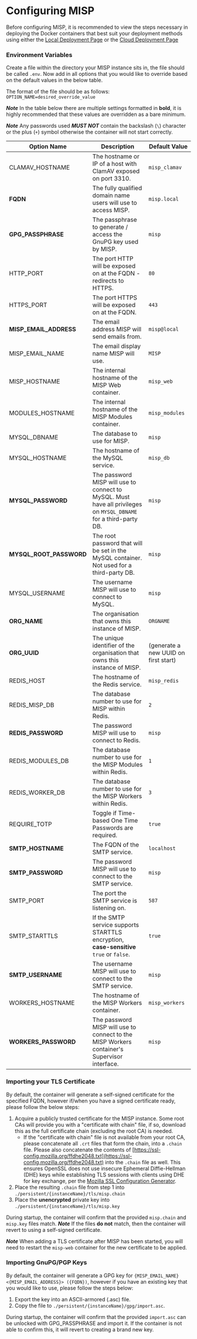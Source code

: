 <!--
SPDX-FileCopyrightText: 2024 Jisc Services Limited
SPDX-FileContributor: James Ellor

SPDX-License-Identifier: GPL-3.0-only
-->

# Configuring MISP

Before configuring MISP, it is recommended to view the steps necessary in deploying the Docker containers that best suit your deployment methods using either the [Local Deployment Page](../deploy/local.md) or the [Cloud Deployment Page](../deploy/cloud.md)  

### Environment Variables

Create a file within the directory your MISP instance sits in, the file should be called `.env`. Now add in all options that you would like to override based on the default values in the below table.

The format of the file should be as follows:
`OPTION_NAME=desired_override_value`

***Note*** In the table below there are multiple settings formatted in **bold**, it is highly recommended that these values are overridden as a bare minimum.

***Note*** Any passwords used ***MUST NOT*** contain the backslash (`\`) character or the plus (`+`) symbol otherwise the container will not start correctly.

| Option Name | Description | Default Value |
| ----------- | ----------- | ------------- |
| CLAMAV_HOSTNAME | The hostname or IP of a host with ClamAV exposed on port 3310. | `misp_clamav` |
| **FQDN** | The fully qualified domain name users will use to access MISP. | `misp.local` |
| **GPG_PASSPHRASE** | The passphrase to generate / access the GnuPG key used by MISP. | `misp` |
| HTTP_PORT | The port HTTP will be exposed on at the FQDN - redirects to HTTPS. | `80` |
| HTTPS_PORT | The port HTTPS will be exposed on at the FQDN. | `443` |
| **MISP_EMAIL_ADDRESS** | The email address MISP will send emails from. | `misp@local` |
| MISP_EMAIL_NAME | The email display name MISP will use. | `MISP` |
| MISP_HOSTNAME | The internal hostname of the MISP Web container. | `misp_web` |
| MODULES_HOSTNAME | The internal hostname of the MISP Modules container. | `misp_modules` |
| MYSQL_DBNAME | The database to use for MISP. | `misp` |
| MYSQL_HOSTNAME | The hostname of the MySQL service. | `misp_db` |
| **MYSQL_PASSWORD** | The password MISP will use to connect to MySQL. Must have all privileges on `MYSQL_DBNAME` for a third-party DB. | `misp` |
| **MYSQL_ROOT_PASSWORD** | The root password that will be set in the MySQL container. Not used for a third-party DB. | `misp` |
| MYSQL_USERNAME | The username MISP will use to connect to MySQL. | `misp` |
| **ORG_NAME** | The organisation that owns this instance of MISP. | `ORGNAME` |
| **ORG_UUID** | The unique identifier of the organisation that owns this instance of MISP. | (generate a new UUID on first start) |
| REDIS_HOST | The hostname of the Redis service. | `misp_redis` |
| REDIS_MISP_DB | The database number to use for MISP within Redis. | `2` |
| **REDIS_PASSWORD** | The password MISP will use to connect to Redis. | `misp` |
| REDIS_MODULES_DB | The database number to use for the MISP Modules within Redis. | `1` |
| REDIS_WORKER_DB | The database number to use for the MISP Workers within Redis. | `3` |
| REQUIRE_TOTP | Toggle if Time-based One Time Passwords are required. | `true` |
| **SMTP_HOSTNAME** | The FQDN of the SMTP service. | `localhost` |
| **SMTP_PASSWORD** | The password MISP will use to connect to the SMTP service. | `misp` |
| SMTP_PORT | The port the SMTP service is listening on. | `587` |
| SMTP_STARTTLS | If the SMTP service supports STARTTLS encryption, **case-sensitive** `true` or `false`. | `true` |
| **SMTP_USERNAME** | The username MISP will use to connect to the SMTP service. | `misp` |
| WORKERS_HOSTNAME | The hostname of the MISP Workers container. | `misp_workers` |
| **WORKERS_PASSWORD** | The password MISP will use to connect to the MISP Workers container's Supervisor interface. | `misp` |

### Importing your TLS Certificate

By default, the container will generate a self-signed certificate for the specified FQDN, however if/when you have a signed certificate ready, please follow the below steps:

1. Acquire a publicly trusted certificate for the MISP instance. Some root CAs will provide you with a "certificate with chain" file, if so, download this as the full certificate chain (excluding the root CA) is needed.
    - If the "certificate with chain" file is not available from your root CA, please concatenate all `.crt` files that form the chain, into a `.chain` file. Please also concatenate the contents of [https://ssl-config.mozilla.org/ffdhe2048.txt](https://ssl-config.mozilla.org/ffdhe2048.txt) into the `.chain` file as well. This ensures OpenSSL does not use insecure Ephemeral Diffie-Hellman (DHE) keys while establishing TLS sessions with clients using DHE for key exchange, per the [Mozilla SSL Configuration Generator](https://ssl-config.mozilla.org/). 
2. Place the resulting `.chain` file from step 1 into `./persistent/{instanceName}/tls/misp.chain`
3. Place the **unencrypted** private key into `./persistent/{instanceName}/tls/misp.key`

During startup, the container will confirm that the provided `misp.chain` and `misp.key` files match. ***Note*** If the files **do not** match, then the container will revert to using a self-signed certificate.

***Note*** When adding a TLS certificate after MISP has been started, you will need to restart the `misp-web` container for the new certificate to be applied.

### Importing GnuPG/PGP Keys

By default, the container will generate a GPG key for `{MISP_EMAIL_NAME} <{MISP_EMAIL_ADDRESS}> ({FQDN})`, however if you have an existing key that you would like to use, please follow the steps below:

1. Export the key into an ASCII-armored (.asc) file.
2. Copy the file to `./persistent/{instanceName}/gpg/import.asc`.

During startup, the container will confirm that the provided `import.asc` can be unlocked with GPG_PASSPHRASE and import it. If the container is not able to confirm this, it will revert to creating a brand new key.
